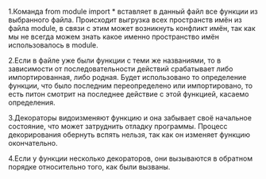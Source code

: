 1.Команда from module import * вставляет в данный файл все функции из выбранного файла. Происходит выгрузка всех пространств имён из файла module, в связи с этим может возникнуть конфликт имён, так как мы не всегда можем знать какое именно пространство имён использовалось в module.

2.Если в файле уже были функции с теми же названиями, то в зависимости от последовательности
действий срабатывает либо импортированная, либо родная. Будет использовано то определение функции, что было последним переопределено или импортировано, то есть питон смотрит на последнее действие с этой функцией, касаемо определения.

3.Декораторы видоизменяют функцию и она забывает своё начальное состояние, что может затруднить отладку программы. Процесс декорирования обернуть вспять нельзя, так как он изменяет функцию окончательно.

4.Если у функции несколько декораторов, они вызываются в обратном порядке относительно того,
как были вызваны.